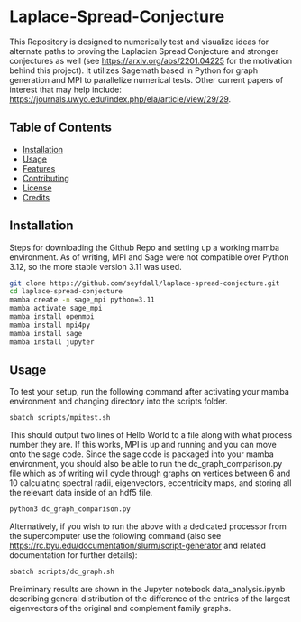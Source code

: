 # Laplace-Spread-Conjecture
This Repository is designed to numerically test and visualize ideas for alternate paths to proving the Laplacian Spread Conjecture and stronger conjectures as well 
(see https://arxiv.org/abs/2201.04225 for the motivation behind this project).  It utilizes Sagemath based in Python for graph generation and MPI to parallelize numerical tests.  Other current papers of interest that may help include: https://journals.uwyo.edu/index.php/ela/article/view/29/29.

## Table of Contents
- [Installation](#installation)
- [Usage](#usage)
- [Features](#features)
- [Contributing](#contributing)
- [License](#license)
- [Credits](#credits)

## Installation
Steps for downloading the Github Repo and setting up a working mamba environment.  As of writing, MPI and Sage were not compatible over Python 3.12, so the more stable version
3.11 was used.

```bash
git clone https://github.com/seyfdall/laplace-spread-conjecture.git
cd laplace-spread-conjecture
mamba create -n sage_mpi python=3.11
mamba activate sage_mpi
mamba install openmpi
mamba install mpi4py
mamba install sage
mamba install jupyter
```

## Usage
To test your setup, run the following command after activating your mamba environment and changing directory into the scripts folder.

```bash
sbatch scripts/mpitest.sh
```

This should output two lines of Hello World to a file along with what process number they are.  If this works, MPI is up and running and you can move onto the sage code.
Since the sage code is packaged into your mamba environment, you should also be able to run the dc_graph_comparison.py file which as of writing will cycle through graphs on vertices between 6 and 10 calculating spectral radii, eigenvectors, eccentricity maps, and storing all the relevant data inside of an hdf5 file.

```bash
python3 dc_graph_comparison.py
```

Alternatively, if you wish to run the above with a dedicated processor from the supercomputer use the following command (also see https://rc.byu.edu/documentation/slurm/script-generator and related documentation for further details):

```bash
sbatch scripts/dc_graph.sh
```

Preliminary results are shown in the Jupyter notebook data_analysis.ipynb describing general distribution of the difference of the entries of the largest eigenvectors of the original and complement family graphs. 
